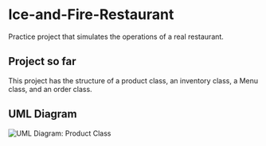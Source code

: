 # Ice-and-Fire-Restaurant
Practice project that simulates the operations of a real restaurant.

## Project so far
This project has the structure of a product class, an inventory class, a Menu class, and an order class.

## UML Diagram
![UML Diagram: Product Class](https://github.com/Lcv004/Ice-and-Fire-Restaurant/blob/feature/orderClass/UML-Diagram.png)